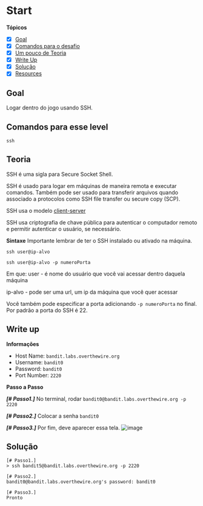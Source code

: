 # Start
**Tópicos**

- [X] [Goal](#goal)
- [X] [Comandos para o desafio](#comandos-para-esse-level)
- [X] [Um pouco de Teoria](#teoria)
- [X] [Write Up](#write-up)
- [X] [Solução](#soluçao)
- [X] [Resources](#resources)

## Goal
Logar dentro do jogo usando SSH.

## Comandos para esse level
`ssh`

## Teoria
SSH é uma sigla para Secure Socket Shell.

SSH é usado para logar em máquinas de maneira remota e executar comandos. 
Também pode ser usado para transferir arquivos quando associado a protocolos 
como SSH file transfer ou secure copy (SCP).

SSH usa o modelo [client-server](https://en.wikipedia.org/wiki/Client%E2%80%93server_model)

SSH usa criptografia de chave pública para autenticar o computador remoto e permitir
autenticar o usuário, se necessário.

**Sintaxe**
Importante lembrar de ter o SSH instalado ou ativado na máquina.

```
ssh user@ip-alvo

ssh user@ip-alvo -p numeroPorta
```
Em que:
user - é nome do usuário que você vai acessar dentro daquela máquina

ip-alvo - pode ser uma url, um ip da máquina que você quer acessar

Você também pode especificar a porta adicionando `-p numeroPorta` no final. 
Por padrão a porta do SSH é 22.

## Write up
**Informações**
- Host Name: `bandit.labs.overthewire.org`
- Username: `bandit0`
- Password: `bandit0`
- Port Number: `2220`

**Passo a Passo**

***[# Passo1.]*** No terminal, rodar `bandit0@bandit.labs.overthewire.org -p 2220`

***[# Passo2.]*** Colocar a senha `bandit0`

***[# Passo3.]*** Por fim, deve aparecer essa tela.
![image](https://user-images.githubusercontent.com/62816035/206586254-900f822e-3981-4a4d-89c9-590a57b1f9c8.png)

## Solução
```
[# Passo1.] 
> ssh bandit5@bandit.labs.overthewire.org -p 2220

[# Passo2.] 
bandit0@bandit.labs.overthewire.org's password: bandit0

[# Passo3.] 
Pronto
```
